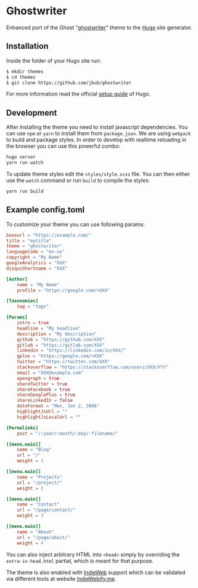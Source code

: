 # Ghostwriter

Enhanced port of the Ghost "[ghostwriter](https://github.com/roryg/ghostwriter)" theme to the [Hugo](https://gohugo.io) site generator.

## Installation

Inside the folder of your Hugo site run:

```bash
$ mkdir themes
$ cd themes
$ git clone https://github.com/jbub/ghostwriter
```

For more information read the official [setup guide](//gohugo.io/overview/installing/) of Hugo.

## Development

After installing the theme you need to install javascript dependencies. You can use 
`npm` or `yarn` to install them from `package.json`. We are using `webpack` to build
and package styles. In order to develop with realtime reloading in the browser you can 
use this powerful combo:

```bash
hugo server
yarn run watch
```

To update theme styles edit the `styles/style.scss` file. You can then either use the `watch` command
or run `build` to compile the styles:

```bash
yarn run build
```

## Example config.toml

To customize your theme you can use following params:

```toml
baseurl = "https://example.com/"
title = "mytitle"
theme = "ghostwriter"
languageCode = "en-us"
copyright = "My Name"
googleAnalytics = "XXX"
disqusShortname = "XXX"

[Author]
    name = "My Name"
    profile = "https://google.com/+XXX"

[Taxonomies]
    tag = "tags"

[Params]
    intro = true
    headline = "My headline"
    description = "My description"
    github = "https://github.com/XXX"
    gitlab = "https://gitlab.com/XXX"
    linkedin = "https://linkedin.com/in/XXX/"
    gplus = "https://google.com/+XXX"
    twitter = "https://twitter.com/XXX"
    stackoverflow = "https://stackoverflow.com/users/XXX/YYY"
    email = "XXX@example.com"
    opengraph = true
    shareTwitter = true
    shareFacebook = true
    shareGooglePlus = true
    shareLinkedIn = false
    dateFormat = "Mon, Jan 2, 2006"
    highlightJsUrl = ""
    highlightJsLocalUrl = ""

[Permalinks]
    post = "/:year/:month/:day/:filename/"

[[menu.main]]
    name = "Blog"
    url = "/"
    weight = 1

[[menu.main]]
    name = "Projects"
    url = "/project/"
    weight = 2

[[menu.main]]
    name = "Contact"
    url = "/page/contact/"
    weight = 3

[[menu.main]]
    name = "About"
    url = "/page/about/"
    weight = 4
```

You can also inject arbitrary HTML into `<head>` simply by overriding the `extra-in-head.html`
partial, which is meant for that purpose.

The theme is also enabled with [IndieWeb](https://indieweb.org) support which can be validated via different tools at website [IndieWebify.me](https://indiewebify.me/).
